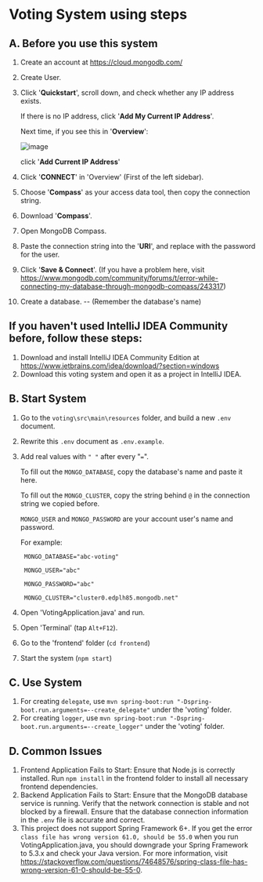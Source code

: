# Voting System using steps
## A. Before you use this system
1. Create an account at https://cloud.mongodb.com/
2. Create User.
3. Click '**Quickstart**', scroll down, and check whether any IP address exists.

   If there is no IP address, click '**Add My Current IP Address**'.

   Next time, if you see this in '**Overview**':

   ![image](https://github.com/wy8881/voting/assets/74237376/ca759087-d4f0-40b9-be5f-67d229075922)

   click '**Add Current IP Address**'
5. Click '**CONNECT**' in 'Overview' (First of the left sidebar).
6. Choose '**Compass**' as your access data tool, then copy the connection string.
7. Download '**Compass**'.
8. Open MongoDB Compass.
9. Paste the connection string into the '**URI**', and replace <password> with the password for the user. 
10. Click '**Save & Connect**'. (If you have a problem here, visit https://www.mongodb.com/community/forums/t/error-while-connecting-my-database-through-mongodb-compass/243317)
11. Create a database. -- (Remember the database's name)
## If you haven't used IntelliJ IDEA Community before, follow these steps:
1. Download and install IntelliJ IDEA Community Edition at https://www.jetbrains.com/idea/download/?section=windows
2. Download this voting system and open it as a project in IntelliJ IDEA.
## B. Start System
1. Go to the `voting\src\main\resources` folder, and build a new `.env` document.
2. Rewrite this `.env` document as `.env.example`.
3. Add real values with `" "` after every "`=`".
   
   To fill out the `MONGO_DATABASE`, copy the database's name and paste it here.
   
   To fill out the `MONGO_CLUSTER`, copy the string behind `@` in the connection string we copied before.
   
   `MONGO_USER` and `MONGO_PASSWORD` are your account user's name and password.
   
   For example:
   
        MONGO_DATABASE="abc-voting"
   
        MONGO_USER="abc"
   
        MONGO_PASSWORD="abc"
   
        MONGO_CLUSTER="cluster0.edplh85.mongodb.net"
5. Open 'VotingApplication.java' and run.
6. Open 'Terminal' (tap `Alt+F12`).
7. Go to the 'frontend' folder (`cd frontend`)
8. Start the system (`npm start`)
## C. Use System
1. For creating `delegate`, use `mvn spring-boot:run "-Dspring-boot.run.arguments=--create_delegate"` under the 'voting' folder.
2. For creating `logger`, use `mvn spring-boot:run "-Dspring-boot.run.arguments=--create_logger"` under the 'voting' folder.
## D. Common Issues
1. Frontend Application Fails to Start: 
        Ensure that Node.js is correctly installed. Run `npm install` in the frontend folder to install all necessary frontend dependencies.
2. Backend Application Fails to Start: 
        Ensure that the MongoDB database service is running. Verify that the network connection is stable and not blocked by a firewall. Ensure that the database connection information in the `.env` file is accurate and correct.
3. This project does not support Spring Framework 6+. If you get the error `class file has wrong version 61.0, should be 55.0` when you run VotingApplication.java, you should downgrade your Spring Framework to 5.3.x and check your Java version. For more information, visit https://stackoverflow.com/questions/74648576/spring-class-file-has-wrong-version-61-0-should-be-55-0.
